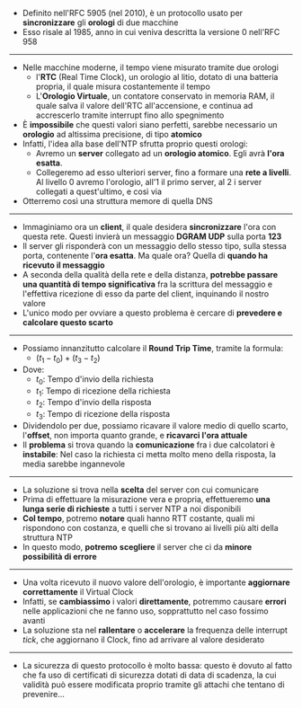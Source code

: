 * Definito nell'RFC 5905 (nel 2010), è un protocollo usato per __sincronizzare__ gli __orologi__ di due macchine
* Esso risale al 1985, anno in cui veniva descritta la versione 0 nell'RFC 958
---
* Nelle macchine moderne, il tempo viene misurato tramite due orologi
	* l'__RTC__ (Real Time Clock), un orologio al litio, dotato di una batteria propria, il quale misura costantemente il tempo
	* L'__Orologio Virtuale__, un contatore conservato in memoria RAM, il quale salva il valore dell'RTC all'accensione, e continua ad accrescerlo tramite interrupt fino allo spegnimento
*  È __impossibile__ che questi valori siano perfetti, sarebbe necessario un __orologio__ ad altissima precisione, di tipo __atomico__
* Infatti, l'idea alla base dell'NTP sfrutta proprio questi orologi:
	* Avremo un __server__ collegato ad un __orologio atomico__. Egli avrà __l'ora esatta__. 
	* Collegeremo ad esso ulteriori server, fino a formare una __rete a livelli__. Al livello 0 avremo l'orologio, all'1 il primo server, al 2 i server collegati a quest'ultimo, e così via
* Otterremo così una struttura memore di quella DNS
---
* Immaginiamo ora un __client__, il quale desidera __sincronizzare__ l'ora con questa rete. Questi invierà un messaggio __DGRAM UDP__ sulla porta __123__
* Il server gli risponderà con un messaggio dello stesso tipo, sulla stessa porta, contenente l'__ora esatta__. Ma quale ora? Quella di __quando ha ricevuto il messaggio__
* A seconda della qualità della rete e della distanza, __potrebbe passare una quantità di tempo significativa__ fra la scrittura del messaggio e l'effettiva ricezione di esso da parte del client, inquinando il nostro valore
* L'unico modo per ovviare a questo problema è cercare di __prevedere e calcolare questo scarto__
---
* Possiamo innanzitutto calcolare il __Round Trip Time__, tramite la formula:
	* $(t_1 -t_0) + (t_3 -t_2)$ 
* Dove:
	* $t_0$: Tempo d'invio della richiesta
	* $t_1$: Tempo di ricezione della richiesta
	* $t_2$: Tempo d'invio della risposta
	* $t_3$: Tempo di ricezione della risposta
* Dividendolo per due, possiamo ricavare il valore medio di quello scarto, l'__offset__, non importa quanto grande, e __ricavarci l'ora attuale__
* Il __problema__ si trova quando la __comunicazione__ fra i due calcolatori è __instabile__: Nel caso la richiesta ci metta molto meno della risposta, la media sarebbe ingannevole
---
* La soluzione si trova nella __scelta__ del server con cui comunicare
* Prima di effettuare la misurazione vera e propria, effettueremo __una lunga serie di richieste__ a tutti i server NTP a noi disponibili
* __Col tempo__, potremo __notare__ quali hanno RTT costante, quali mi rispondono con costanza, e quelli che si trovano ai livelli più alti della struttura NTP
* In questo modo, __potremo__ __scegliere__ il server che ci da __minore possibilità di errore__
---
* Una volta ricevuto il nuovo valore dell'orologio, è importante __aggiornare correttamente__ il Virtual Clock
* Infatti, se __cambiassimo__ i valori __direttamente__, potremmo causare __errori__ nelle applicazioni che ne fanno uso, sopprattutto nel caso fossimo avanti
* La soluzione sta nel __rallentare__ o __accelerare__ la frequenza delle interrupt _tick_, che aggiornano il Clock, fino ad arrivare al valore desiderato
---
* La sicurezza di questo protocollo è molto bassa: questo è dovuto al fatto che fa uso di certificati di sicurezza dotati di data di scadenza, la cui validità può essere modificata proprio tramite gli attachi che tentano di prevenire...